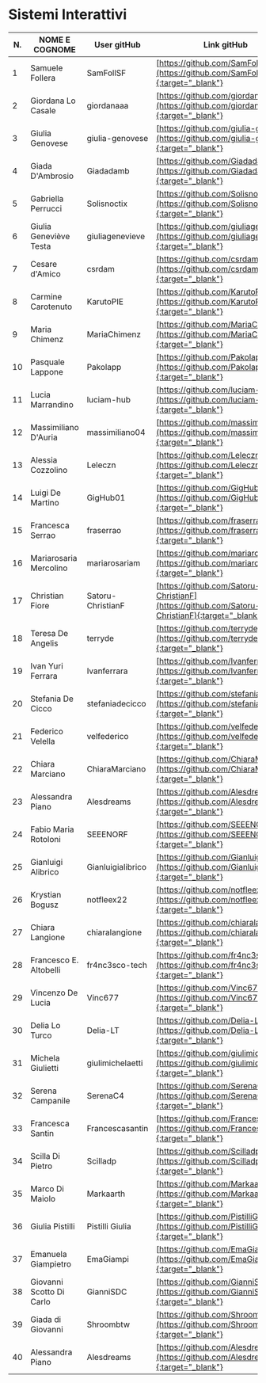 # Sistemi Interattivi

| N. | NOME E COGNOME         | User gitHub          | Link gitHub                                                |Link Page               |
| -- | ---------------------- | -------------------- | ---------------------------------------------------------- |------------------------|
| 1  | Samuele Follera        | SamFollSF            | [https://github.com/SamFollSF](https://github.com/SamFollSF){:target="_blank"}   | [Sito/Doc](https://samfollsf.github.io/GALAXY/)                    |
| 2  | Giordana Lo Casale     | giordanaaa           | [https://github.com/giordanaaa](https://github.com/giordanaaa){:target="_blank"}   | [Sito/Doc](https://giotdanaaa.github.io/website-2.0/)                    |
| 3  | Giulia Genovese        | giulia-genovese      | [https://github.com/giulia-genovese](https://github.com/giulia-genovese){:target="_blank"}           | [Sito/Doc](https://giulia-genovese.github.io/imparandomkdocs/) |
| 4  | Giada D'Ambrosio       | Giadadamb            | [https://github.com/Giadadamb](https://github.com/Giadadamb){:target="_blank"} | [Sito/Doc](https://giadadamb.github.io/nuovoprog/) |
| 5  | Gabriella Perrucci     | Solisnoctix          | [https://github.com/Solisnoctix](https://github.com/Solisnoctix){:target="_blank"}                   | 
| 6  | Giulia Geneviève Testa | giuliagenevieve      | [https://github.com/giuliagenevieve](https://github.com/giuliagenevieve){:target="_blank"}           | [Sito/Doc](https://giuliagenevieve.github.io/nina/) |
| 7  | Cesare d'Amico         | csrdam               | [https://github.com/csrdam](https://github.com/csrdam){:target="_blank"}                             |
| 8  | Carmine Carotenuto     | KarutoPIE            | [https://github.com/KarutoPIE](https://github.com/KarutoPIE){:target="_blank"} |[Sito/Doc](https://karutopie.github.io/PastaPatatee_website/)                      |
| 9  | Maria Chimenz          | MariaChimenz         | [https://github.com/MariaChimenz](https://github.com/MariaChimenz){:target="_blank"}                 | [Sito/Doc](https://mariachimenz.github.io/speranza4/) |
| 10 | Pasquale Lappone       | Pakolapp             | [https://github.com/Pakolapp](https://github.com/Pakolapp){:target="_blank"}                         |
| 11 | Lucia Marrandino       | luciam-hub           | [https://github.com/luciam-hub](https://github.com/luciam-hub){:target="_blank"}                   | [Sito/Doc](https://luciam-hub.github.io/grillo2/about/about/) |
| 12 | Massimiliano D'Auria   | massimiliano04       | [https://github.com/massimiliano04](https://github.com/massimiliano04){:target="_blank"}             |
| 13 | Alessia Cozzolino      | Leleczn              | [https://github.com/Leleczn](https://github.com/Leleczn){:target="_blank"}                           |
| 14 | Luigi De Martino       | GigHub01             | [https://github.com/GigHub01](https://github.com/GigHub01){:target="_blank"}                         |
| 15 | Francesca Serrao       | fraserrao            | [https://github.com/fraserrao](https://github.com/fraserrao){:target="_blank"}                       |
| 16 | Mariarosaria Mercolino | mariarosariam        | [https://github.com/mariarosariam](https://github.com/mariarosariam){:target="_blank"}               |
| 17 | Christian Fiore        | Satoru-ChristianF    | [https://github.com/Satoru-ChristianF](https://github.com/Satoru-ChristianF){:target="_blank"}       | [Sito/Doc](https://satoru-christianf.github.io/brogi-e-babogi/) |
| 18 | Teresa De Angelis      | terryde              | [https://github.com/terryde](https://github.com/terryde){:target="_blank"}                           | [Sito/Doc](https://terryde.github.io/terrydenew/) |
| 19 | Ivan Yuri Ferrara      | Ivanferrara          | [https://github.com/Ivanferrara](https://github.com/Ivanferrara){:target="_blank"}                   |
| 20 | Stefania De Cicco      | stefaniadecicco      | [https://github.com/stefaniadecicco](https://github.com/stefaniadecicco){:target="_blank"}           |
| 21 | Federico Velella       | velfederico          | [https://github.com/velfederico](https://github.com/velfederico){:target="_blank"}                   |
| 22 | Chiara Marciano        | ChiaraMarciano       | [https://github.com/ChiaraMarciano](https://github.com/ChiaraMarciano){:target="_blank"}             |
| 23 | Alessandra Piano       | Alesdreams           | [https://github.com/Alesdreams](https://github.com/Alesdreams){:target="_blank"}                     |
| 24 | Fabio Maria Rotoloni   | SEEENORF             | [https://github.com/SEEENORF](https://github.com/SEEENORF){:target="_blank"}                           |
| 25 | Gianluigi Alibrico     | Gianluigialibrico    | [https://github.com/Gianluigialibrico](https://github.com/Gianluigialibrico){:target="_blank"}       |
| 26 | Krystian Bogusz        | notfleex22           | [https://github.com/notfleex22](https://github.com/notfleex22){:target="_blank"}                     |
| 27 | Chiara Langione        | chiaralangione       | [https://github.com/chiaralangione](https://github.com/chiaralangione){:target="_blank"}             |
| 28 | Francesco E. Altobelli |  fr4nc3sco-tech      | [https://github.com/fr4nc3sco-tech](https://github.com/fr4nc3sco-tech){:target="_blank"}           |
| 29 | Vincenzo De Lucia      | Vinc677              | [https://github.com/Vinc677](https://github.com/Vinc677){:target="_blank"}                           |
| 30 | Delia Lo Turco         | Delia-LT | [https://github.com/Delia-LT](https://github.com/Delia-LT){:target="_blank"} |
| 31 | Michela Giulietti      | giulimichelaetti     | [https://github.com/giulimichelaetti](https://github.com/giulimichelaetti){:target="_blank"}         |
| 32 | Serena Campanile       | SerenaC4             | [https://github.com/SerenaC4](https://github.com/SerenaC4){:target="_blank"}                         |
| 33 | Francesca Santin         | Francescasantin      | [https://github.com/Francescasantin](https://github.com/Francescasantin){:target="_blank"}           |
| 34 | Scilla Di Pietro         | Scilladp             | [https://github.com/Scilladp](https://github.com/Scilladp){:target="_blank"}                         |
| 35 | Marco Di Maiolo          | Markaarth            | [https://github.com/Markaarth](https://github.com/Markaarth){:target="_blank"}                       |
| 36 | Giulia Pistilli          | Pistilli Giulia      | [https://github.com/PistilliGiulia](https://github.com/PistilliGiulia){:target="_blank"}           |
| 37 | Emanuela Giampietro      | EmaGiampi          | [https://github.com/EmaGiampi](https://github.com/EmaGiampi){:target="_blank"}           |
| 38 | Giovanni Scotto Di Carlo | GianniSDC          | [https://github.com/GianniSDC](https://github.com/GianniSDC){:target="_blank"}           |
| 39 | Giada di Giovanni        | Shroombtw          | [https://github.com/Shroombtw](https://github.com/Shroombtw){:target="_blank"}           |
| 40 | Alessandra Piano         | Alesdreams         | [https://github.com/Alesdreams](https://github.com/Alesdreams){:target="_blank"}           |
